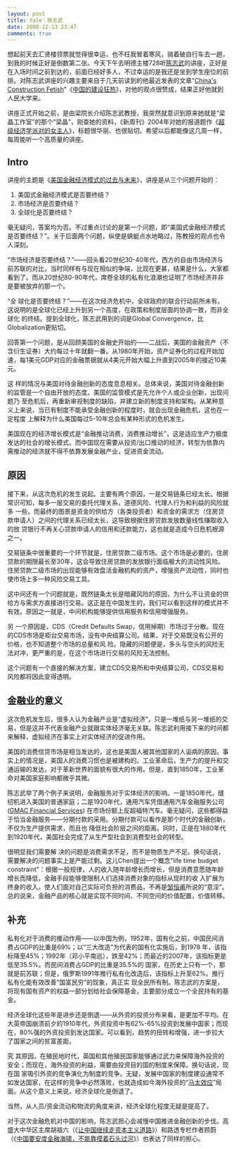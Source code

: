 ```yaml
---
layout: post
title: Yale：陈志武
date: 2008-12-13 23:47
comments: true
---
```

想起前天去汇贤楼领票就觉得很幸运，也不枉我冒着寒风，骑着破自行车去一趟，到我的时候正好是倒数第二张。今天下午去明德主楼728听<a href="http://mba.yale.edu/faculty/profiles/chen.shtml">陈志武</a>的讲座，正好是在入场时间之前到达的，前面已经好多人，不过幸运的是我还是坐到学生座位的前排。对陈志武讲座的兴趣主要来自于几天前读到的他最近发表的文章"<a href="http://www.project-syndicate.org/commentary/chen1">China's Construction Fetish</a>"《<a href="http://www.project-syndicate.org/commentary/chen1/Chinese">中国的建设狂热</a>》，对他的观点很赞成，结果正好他就到人民大学来。

讲座正式开始之前，是由梁院长介绍陈志武教授，我突然就意识到原来她就是“梁晶工作室”的那个“梁晶”，刚查她的资料，《新周刊》2004年对她的报道题作《<a href="http://culture.163.com/partner/weekly/editor/040210/040210_82403.html">超级经济学派对的女主人</a>》，标题很华丽、也很贴切。希望以后都能像这几周一样，每周能听一个高质量的讲座。
<h2>Intro</h2>
讲座的主题是《<a href="http://www.hanqing.ruc.edu.cn/detail.php?class=news&amp;iClassID=8&amp;iInfoID=505">美国金融经济模式的过去与未来</a>》，讲座是从三个问题开始的：
<ol>
	<li>美国式金融经济模式是否要终结？</li>
	<li>市场经济是否要终结？</li>
	<li>全球化是否要终结？</li>
</ol>
毫无疑问，答案均为否。不过重点讨论的是第一个问题，即“美国式金融经济模式是否要终结？”。关于后面两个问题，纵使是蜻蜓点水地略过，陈教授的观点也令人深刻。

“市场经济是否要终结？”——回头看20世纪30-40年代，西方的自由市场经济与前苏联的对比，当时同样有与现在相似的争端，比现在更甚，结果是什么，大家都看到了。而从20世纪80-90年代，席卷全球的私有化浪潮也证明了市场经济并非是要被放弃的那一个。

“全 球化是否要终结？”——在这次经济危机中，全球政府的联合行动前所未有。这说明的是全球化已经上升到另一个高度，在政策和制度层面的协调一致，而非全球化 的终结。提到全球化，陈志武用到的词是Global Convergence，比Globalization更贴切。

回答第一个问题，是从回顾美国的金融史开始的——二战后，美国的金融资产（不含衍生证券）大约每过十年就翻一番。从1980年开始，资产证券化的过程开始加速，每1美元GDP对应的金融票据就从4美元开始大幅上升直到2005年的接近10美元。

这 样的情况与美国对待金融创新的态度息息相关。总体来说，美国对待金融创新的监管是一个自由开放的态度。美国的监管模式是先允许个人或企业创新，出现问题乃 至危机后，再重新审视制度的缺陷，并建立新的制度支持和架构。从某种意义上来说，当已有制度不能承受金融创新的程度时，就会出现金融危机，这也在一定程度 上解释为什么美国每过5-10年总会有某种形式的危机发生。

美国现在的经济增长模式是“金融推动消费，消费推动增长”，这是适应生产力极度发达的社会的增长模式。而中国现在需要从投资/出口推动的经济，转型为依靠内需推动的经济就不得不依靠发展金融产业，促进资金流动。
<h2>原因</h2>
接下来，从这次危机的发生说起。主要有两个原因，一是交易链条已经太长。根据常识可知，每多一层交易的委托代理关系，道德风险、代理人行为和利益的风险就多 一些。而最终的图景是资金的供给方（各类投资者）和资金的需求方（住房贷款申请人）之间的代理关系已经太长，这导致根据住房贷款发放数量线性赚取收入的放 贷银行不再关心贷款申请人的信用和还款能力，这也就是造成今日危机根源之一。

交易链条中很重要的一个环节就是，住房贷款二级市场。这个市场是必要的，住房贷款的期限最长至30年，这会导致住房贷款的发放银行面临极大的流动性风险。住房贷款二级市场的出现能够有效盘活金融机构的资产，增强资产流动性，同时也使市场上多一种风险交易工具。

这中间还有一个问题就是，既然链条太长是暗藏风险的原因，为什么不让资金的供给方与需求方直接进行交易。这正是在中国发生的，我们可以看到这样的模式并不有效。原因之一就是，中间机构能够提供信用服务和信用增强服务。

另 一个原因是，CDS（Credit Defaults Swap，信用掉期）市场过于分散。现在的CDS市场是柜台交易市场，没有中央结算公司。结果，对于交易既没有公开的价格，也不知道整个市场的总量和风 险。隐藏的问题便是，多头与空头的风险无法对冲，更严重的是，在这个市场进行交易的风险无法控制。

这个问题有一个直接的解决方案，建立CDS交易所和中央结算公司，CDS交易和风险都将因此变得透明。
<h2>金融业的意义</h2>
这次危机发生后，很多人认为金融产业是“虚拟经济”，只是一堆纸与另一堆纸的交易，但是这并不代表金融产业就跟实体经济毫无关联。陈志武利用接下来的时间都来解释，虚拟经济在事实上对实体经济的促进作用。

美国的消费信贷市场是相当发达的，这也是美国人被其他国家的人诟病的原因。事实上的情况是，美国人的消费习惯也是被建构的。工业革命后，生产力的提升和交通运输的发达，对于革新世界的面貌有很大的作用。但是，直到1850年，工业革命对美国家庭影响都微乎其微。

陈志武举了两个例子来说明，金融服务对于实体经济的影响。一是1850年代，缝纫机进入美国的普通家庭；二是1920年代，通用汽车凭借通用汽车金融服务公司(<a href="http://www.gmacfs.com/">GMAC Financial Services</a>) 在市场份额上反超福特汽车。毫无疑问，这些都得益于恰当金融服务——分期付款的采用。分期付款可以看作是那个时代的金融创新，不仅为生产提供需求，而且也 降低社会阶层之间的距离。同时，正是在1880年代到1920年代，美国社会完成了从生产型社会到消费型社会的转型。

很明显我们需要解 决的问题是消费需求不足，而不是物质生产不足。换句话说，需要解决的问题事实上是产能过剩。这儿Chen提出一个概念"life time budget constraint"：根据一般规律，人的收入随年龄增长而增长，但是消费意愿随年龄增长而降低，金融手段能够使限制人们选择消费对象的指标从现时的收 入扩展为终身的收入。使人们面对自己实际可负担的消费品，不再是<a href="http://zouhengfu.blog.sohu.com/">邹恒甫</a>所说的“意淫”。总的说来，金融产品的核心就是实现不同时间、不同空间的价值配置，价值转移。
<h2>补充</h2>
私有化对于消费的推动作用——以中国为例，1952年，国有化之前，中国民间消费占GDP的比重是69%；以“三大改造”为代表的国有化实施后，到1978 年，该指标降至45%；1992年（邓小平南巡），跌至42%；而最近的2007年，该指标更是低至35.5%。而民间消费占GDP的比重是35.5%的 国家，在历史上只有一个，那就是前苏联；但是，俄罗斯1991年推行私有化改造后，该指标上升至62%。推行私有化能有效改善“国富民穷”的现象，真正实 现全民所有制。陈志武的方案是，将现有国有资产的权益一部分划给社会保障基金，主要部分成立一个全民持有的基金。

经济全球化这些年是进步还是倒退——从外资的投资分布来看，是更加不平均。在大英帝国崩溃前夕的1910年代，外资投资中有62%-65%投资到发展中国家；而现在，80%强的外资投资到发达国家。可以看到，趋势的扭转和增强，进一步拉大了国家之间的贫富差距。

究 其原因，在殖民地时代，英国和其他殖民国家能够通过武力来保障海外投资的安全；而现在，海外投资的利益，需要由投资目的国的制度来保障。换句话说，现在国 家吸引外资的竞争演化为制度的竞争。无疑，发展中国家的制度建设通常不如发达国家，在这样的竞争中必然落败，也就造成如今海外投资的“<a href="http://zh.wikipedia.org/wiki/%E9%A9%AC%E5%A4%AA%E6%95%88%E5%BA%94">马太效应</a>”局面。从这个意义上来说，经济全球化是倒退了。

当然，从人员/资金流动和物流的角度来讲，经济全球化程度无疑是提高了。

对于这次金融危机对中国的影响，陈志武担心会减慢中国推进金融创新的步伐。高盛大中华区主席胡祖六（《<a href="http://chinese.wsj.com/gb/20081212/opn190556.asp">让中国继续走资本主义道路</a>》）和路透专栏作者顾蔚（《<a href="http://cn.reuters.com/article/columnistNews/idCNChina-3127320081211?sp=true">中国要安度金融海啸，不能靠摸着石头过河</a>》）也表达了同样的担心。
